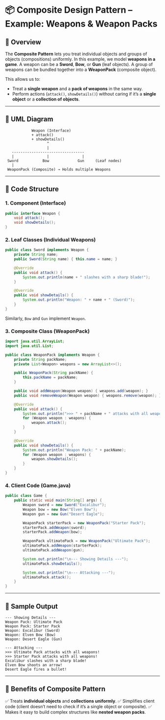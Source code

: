 # 📦 Composite Design Pattern – Example: Weapons & Weapon Packs

## 🔹 Overview

The **Composite Pattern** lets you treat individual objects and groups of objects (compositions) uniformly.
In this example, we model **weapons in a game**. A weapon can be a **Sword**, **Bow**, or **Gun** (leaf objects). A group of weapons can be bundled together into a **WeaponPack** (composite object).

This allows us to:

* Treat a **single weapon** and a **pack of weapons** in the same way.
* Perform actions (`attack()`, `showDetails()`) without caring if it’s a **single object** or a **collection of objects**.

---

## 🔹 UML Diagram

```
            Weapon (Interface)
            + attack()
            + showDetails()
                   ^
                   |
   ---------------------------------
   |               |               |
 Sword           Bow             Gun     (Leaf nodes)
   |
 WeaponPack (Composite) → Holds multiple Weapons
```

---

## 🔹 Code Structure

### **1. Component (Interface)**

```java
public interface Weapon {
    void attack();
    void showDetails();
}
```

### **2. Leaf Classes** (Individual Weapons)

```java
public class Sword implements Weapon {
    private String name;
    public Sword(String name) { this.name = name; }

    @Override
    public void attack() {
        System.out.println(name + " slashes with a sharp blade!");
    }

    @Override
    public void showDetails() {
        System.out.println("Weapon: " + name + " (Sword)");
    }
}
```

Similarly, `Bow` and `Gun` implement `Weapon`.

### **3. Composite Class (WeaponPack)**

```java
import java.util.ArrayList;
import java.util.List;

public class WeaponPack implements Weapon {
    private String packName;
    private List<Weapon> weapons = new ArrayList<>();

    public WeaponPack(String packName) {
        this.packName = packName;
    }

    public void addWeapon(Weapon weapon) { weapons.add(weapon); }
    public void removeWeapon(Weapon weapon) { weapons.remove(weapon); }

    @Override
    public void attack() {
        System.out.println(">>> " + packName + " attacks with all weapons!");
        for (Weapon weapon : weapons) {
            weapon.attack();
        }
    }

    @Override
    public void showDetails() {
        System.out.println("Weapon Pack: " + packName);
        for (Weapon weapon : weapons) {
            weapon.showDetails();
        }
    }
}
```

### **4. Client Code (Game.java)**

```java
public class Game {
    public static void main(String[] args) {
        Weapon sword = new Sword("Excalibur");
        Weapon bow = new Bow("Elven Bow");
        Weapon gun = new Gun("Desert Eagle");

        WeaponPack starterPack = new WeaponPack("Starter Pack");
        starterPack.addWeapon(sword);
        starterPack.addWeapon(bow);

        WeaponPack ultimatePack = new WeaponPack("Ultimate Pack");
        ultimatePack.addWeapon(starterPack);
        ultimatePack.addWeapon(gun);

        System.out.println("\n--- Showing Details ---");
        ultimatePack.showDetails();

        System.out.println("\n--- Attacking ---");
        ultimatePack.attack();
    }
}
```

---

## 🔹 Sample Output

```
--- Showing Details ---
Weapon Pack: Ultimate Pack
Weapon Pack: Starter Pack
Weapon: Excalibur (Sword)
Weapon: Elven Bow (Bow)
Weapon: Desert Eagle (Gun)

--- Attacking ---
>>> Ultimate Pack attacks with all weapons!
>>> Starter Pack attacks with all weapons!
Excalibur slashes with a sharp blade!
Elven Bow shoots an arrow!
Desert Eagle fires a bullet!
```

---

## 🔹 Benefits of Composite Pattern

✅ Treats **individual objects** and **collections uniformly**.
✅ Simplifies client code (client doesn’t need to check if it’s a single object or composite).
✅ Makes it easy to build complex structures like **nested weapon packs**.